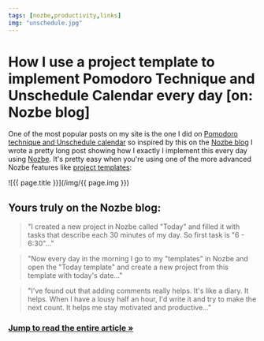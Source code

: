 ```yaml
---
tags: [nozbe,productivity,links]
img: "unschedule.jpg"
---
```


# How I use a project template to implement Pomodoro Technique and Unschedule Calendar every day [on: Nozbe blog]

One of the most popular posts on my site is the one I did on [Pomodoro technique and Unschedule calendar][q] so inspired by this on the [Nozbe blog][] I wrote a pretty long post showing how I exactly I implement this every day using [Nozbe][]. It's pretty easy when you're using one of the more advanced Nozbe features like [project templates][s]:

<!--More-->

![{{ page.title }}](/img/{{ page.img }})

## Yours truly on the Nozbe blog:

> "I created a new project in Nozbe called "Today" and filled it with tasks that describe each 30 minutes of my day. So first task is "6 - 6:30"..."

> "Now every day in the morning I go to my "templates" in Nozbe and open the "Today template" and create a new project from this template with today's date..."

> "I've found out that adding comments really helps. It's like a diary. It helps. When I have a lousy half an hour, I'd write it and try to make the next count. It helps me stay motivated and productive..."

### [Jump to read the entire article »][s] 

[Nozbe blog]: https://nozbe.com/blog
[q]: /power-of-unschedule-and-pomodoro-technique/
[s]: https://nozbe.com/blog/unschedule/
[iMagazine]: http://iMagazine.pl
[Nozbe]: http://nozbe.com/
[#iPadOnly]: https://michael.gratis/ipadonly/
[Productive! Magazine]: http://productivemag.com/